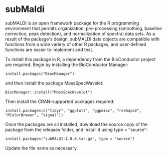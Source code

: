# subMaldi
subMALDI is an open framework package for the R programming environment that permits organization,  pre-processing (smoothing, baseline correction, peak detection), and normalization of spectral data sets. As a result of the package's design, subMALDI data objects are compatible with functions from a wide variety of other R packages, and user-defined functions are easier to implement and test.

To install this package in R, a dependency from the BioConductor project are required. Begin by installing the BioConductor Manager:

    install.packages("BiocManager")
    
and then install the package MassSpecWavelet:

    BiocManager::install("MassSpecWavelet")
    
Then install the CRAN-supported packages required:

    install.packages(c("tidyr", "ggplot2", "ggpmisc", "reshape2", "RColorBrewer", "signal"))
    
Once the packages are all installed, download the source copy of the package from the releases folder, and 
install it using type = "source":

    install.packages("subMALDI-1.0.0.tar.gz", type = "source")
   
Update the file name as necessary.
